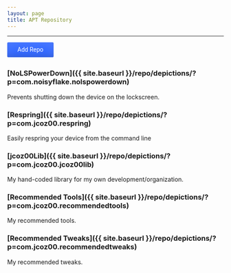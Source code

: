 ```yaml
---
layout: page
title: APT Repository
---
```


****

<a href="cydia://url/https://cydia.saurik.com/api/share#?source=https://jcoz00.github.io/repo/" style="display:inline-block; padding:0.7em 1.7em; margin:0 0.3em 0.3em 0; border-radius:0.2em; box-sizing: border-box; text-decoration:none; font-family:'Roboto',sans-serif; font-weight:400; color:#FFFFFF; background-color:#3369ff; box-shadow:inset 0 -0.6em 1em -0.35em rgba(0,0,0,0.17),inset 0 0.6em 2em -0.3em rgba(255,255,255,0.15),inset 0 0 0em 0.05em rgba(255,255,255,0.12); text-align:center; position:relative;">Add Repo</a>

### [NoLSPowerDown]({{ site.baseurl }}/repo/depictions/?p=com.noisyflake.nolspowerdown)

Prevents shutting down the device on the lockscreen.

### [Respring]({{ site.baseurl }}/repo/depictions/?p=com.jcoz00.respring)

Easily respring your device from the command line

### [jcoz00Lib]({{ site.baseurl }}/repo/depictions/?p=com.jcoz00.jcoz00lib)

My hand-coded library for my own development/organization.

### [Recommended Tools]({{ site.baseurl }}/repo/depictions/?p=com.jcoz00.recommendedtools)

My recommended tools.

### [Recommended Tweaks]({{ site.baseurl }}/repo/depictions/?p=com.jcoz00.recommendedtweaks)

My recommended tweaks.

